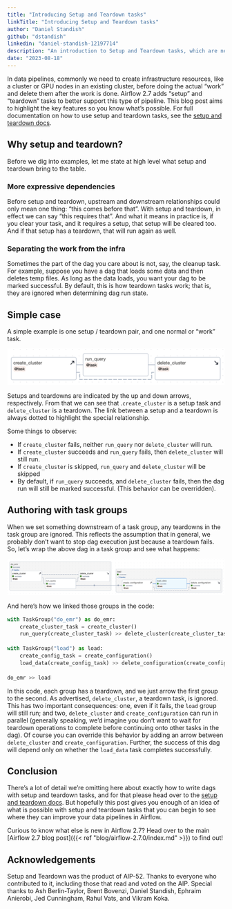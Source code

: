 ```yaml
---
title: "Introducing Setup and Teardown tasks"
linkTitle: "Introducing Setup and Teardown tasks"
author: "Daniel Standish"
github: "dstandish"
linkedin: "daniel-standish-12197714"
description: "An introduction to Setup and Teardown tasks, which are new in Apache Airflow 2.7.0"
date: "2023-08-18"
---
```


In data pipelines, commonly we need to create infrastructure resources, like a cluster or GPU nodes in an existing cluster, before doing the actual “work” and delete them after the work is done. Airflow 2.7 adds “setup” and “teardown” tasks to better support this type of pipeline. This blog post aims to highlight the key features so you know what’s possible. For full documentation on how to use setup and teardown tasks, see the [setup and teardown docs](https://airflow.apache.org/docs/apache-airflow/2.7.0/howto/setup-and-teardown.html).

## Why setup and teardown?

Before we dig into examples, let me state at high level what setup and teardown bring to the table.

### More expressive dependencies

Before setup and teardown, upstream and downstream relationships could only mean one thing: “this comes before that”. With setup and teardown, in effect we can say “this requires that”. And what it means in practice is, if you clear your task, and it requires a setup, that setup will be cleared too. And if that setup has a teardown, that will run again as well.

### Separating the work from the infra

Sometimes the part of the dag you care about is not, say, the cleanup task. For example, suppose you have a dag that loads some data and then deletes temp files. As long as the data loads, you want your dag to be marked successful. By default, this is how teardown tasks work; that is, they are ignored when determining dag run state.

## Simple case

A simple example is one setup / teardown pair, and one normal or “work” task.

![Simple setup and teardown example](simple.png)

Setups and teardowns are indicated by the up and down arrows, respectively. From that we can see that .`create_cluster` is a setup task and `delete_cluster` is a teardown. The link between a setup and a teardown is always dotted to highlight the special relationship.

Some things to observe:

* If `create_cluster` fails, neither `run_query` nor `delete_cluster` will run.
* If `create_cluster` succeeds and `run_query` fails, then `delete_cluster` will still run.
* If `create_cluster` is skipped, `run_query` and `delete_cluster` will be skipped
* By default, if `run_query` succeeds, and `delete_cluster` fails, then the dag run will still be marked successful. (This behavior can be overridden).

## Authoring with task groups

When we set something downstream of a task group, any teardowns in the task group are ignored. This reflects the assumption that in general, we probably don’t want to stop dag execution just because a teardown fails. So, let’s wrap the above dag in a task group and see what happens:

![Setup and teardown in task groups](task-group-arrow.png)

And here’s how we linked those groups in the code:

```python
with TaskGroup("do_emr") as do_emr:
    create_cluster_task = create_cluster()
    run_query(create_cluster_task) >> delete_cluster(create_cluster_task)

with TaskGroup("load") as load:
    create_config_task = create_configuration()
    load_data(create_config_task) >> delete_configuration(create_config_task)

do_emr >> load
```

In this code, each group has a teardown, and we just arrow the first group to the second. As advertised, `delete_cluster`, a teardown task, is ignored. This has two important consequences: one, even if it fails, the `load` group will still run; and two, `delete_cluster` and `create_configuration` can run in parallel (generally speaking, we’d imagine you don’t want to wait for teardown operations to complete before continuing onto other tasks in the dag). Of course you can override this behavior by adding an arrow between `delete_cluster` and `create_configuration`. Further, the success of this dag will depend only on whether the `load_data` task completes successfully.

## Conclusion

There’s a lot of detail we’re omitting here about exactly how to write dags with setup and teardown tasks, and for that please head over to the [setup and teardown docs](https://airflow.apache.org/docs/apache-airflow/2.7.0/howto/setup-and-teardown.html). But hopefully this post gives you enough of an idea of what is possible with setup and teardown tasks that you can begin to see where they can improve your data pipelines in Airflow.

Curious to know what else is new in Airflow 2.7? Head over to the main [Airflow 2.7 blog post]({{< ref "blog/airflow-2.7.0/index.md" >}}) to find out!

## Acknowledgements

Setup and Teardown was the product of AIP-52. Thanks to everyone who contributed to it, including those that read and voted on the AIP. Special thanks to Ash Berlin-Taylor, Brent Bovenzi, Daniel Standish, Ephraim Anierobi, Jed Cunningham, Rahul Vats, and Vikram Koka.
